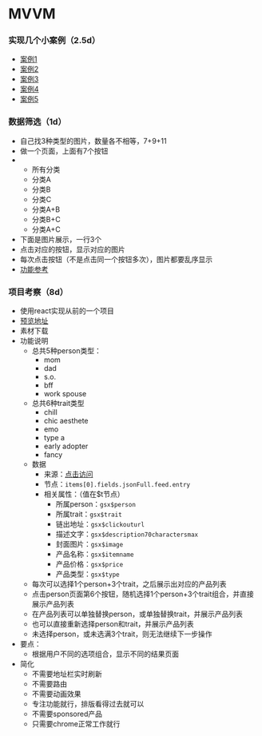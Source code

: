 # MVVM

### 实现几个小案例（2.5d）

* [案例1](http://www.gbtags.com/gb/demoviewer/10407/a6b8d138-4f9f-4b2e-812e-416ece45b95f/example1.html.htm)
* [案例2](http://www.gbtags.com/gb/demoviewer/10407/a6b8d138-4f9f-4b2e-812e-416ece45b95f/example2.html.htm)
* [案例3](http://www.gbtags.com/gb/demoviewer/10407/a6b8d138-4f9f-4b2e-812e-416ece45b95f/example3.html.htm)
* [案例4](http://www.gbtags.com/gb/demoviewer/10407/a6b8d138-4f9f-4b2e-812e-416ece45b95f/example4.html.htm)
* [案例5](http://www.gbtags.com/gb/demoviewer/10407/a6b8d138-4f9f-4b2e-812e-416ece45b95f/example5.html.htm)

### 数据筛选（1d）

* 自己找3种类型的图片，数量各不相等，7+9+11 
* 做一个页面，上面有7个按钮
* * 所有分类
  * 分类A
  * 分类B
  * 分类C
  * 分类A+B
  * 分类B+C
  * 分类A+C
* 下面是图片展示，一行3个
* 点击对应的按钮，显示对应的图片
* 每次点击按钮（不是点击同一个按钮多次），图片都要乱序显示
* [功能参考](http://demos.clientapprove.com/NYT_tiffany/)

### 项目考察（8d）

* 使用react实现从前的一个项目
* [预览地址](http://www.clientapprove.com/preview/R29_holiday_gift_curator/)
* 素材下载
* 功能说明
  * 总共5种person类型：
    * mom
    * dad
    * s.o.
    * bff 
    * work spouse
  * 总共6种trait类型
    * chill
    * chic aesthete
    * emo
    * type a
    * early adopter
    * fancy
  * 数据
    * 来源：[点击访问](https://cdn.contentful.com/spaces/gju6m3ezaxar/entries?content_type=jsonFull&include=10&limit=200&access_token=e887c7cd3298dd5e14cce7cd22523670abea9de380aef548efcbcb4b3a612ee9)
    * 节点：`items[0].fields.jsonFull.feed.entry`
    * 相关属性：（值在$t节点）
      * 所属person：`gsx$person`
      * 所属trait：`gsx$trait`
      * 链出地址：`gsx$clickouturl`
      * 描述文字：`gsx$description70charactersmax`
      * 封面图片：`gsx$image`
      * 产品名称：`gsx$itemname`
      * 产品价格：`gsx$price`
      * 产品类型：`gsx$type`
  * 每次可以选择1个person+3个trait，之后展示出对应的产品列表
  * 点击person页面第6个按钮，随机选择1个person+3个trait组合，并直接展示产品列表
  * 在产品列表可以单独替换person，或单独替换trait，并展示产品列表
  * 也可以直接重新选择person和trait，并展示产品列表
  * 未选择person，或未选满3个trait，则无法继续下一步操作
* 要点：
  * 根据用户不同的选项组合，显示不同的结果页面
* 简化
  * 不需要地址栏实时刷新
  * 不需要路由
  * 不需要动画效果
  * 专注功能就行，排版看得过去就可以
  * 不需要sponsored产品
  * 只需要chrome正常工作就行



